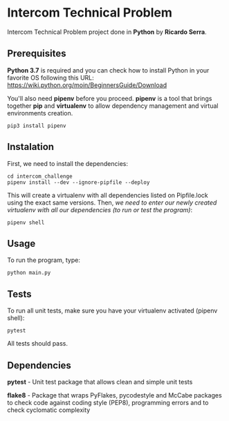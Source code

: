 # Intercom Technical Problem

Intercom Technical Problem project done in **Python** by **Ricardo Serra**.

## Prerequisites
**Python 3.7** is required and you can check how to install Python in your favorite OS following this URL:  https://wiki.python.org/moin/BeginnersGuide/Download

You'll also need **pipenv** before you proceed. **pipenv** is a tool that brings together **pip** and **virtualenv** to allow dependency management and virtual environments creation.
```
pip3 install pipenv
```
## Instalation
First, we need to install the dependencies:
```
cd intercom_challenge
pipenv install --dev --ignore-pipfile --deploy
```
This will create a virtualenv with all dependencies listed on Pipfile.lock using the exact same versions.
Then, *we need to enter our newly created virtualenv with all our dependencies (to run or test the program)*:
```
pipenv shell
```
## Usage
To run the program, type:
```
python main.py
```

## Tests
To run all unit tests, make sure you have your virtualenv activated (pipenv shell):
```
pytest
```
All tests should pass.

## Dependencies
**pytest** - Unit test package that allows clean and simple unit tests

**flake8** - Package that wraps PyFlakes, pycodestyle and McCabe packages to check code against coding style (PEP8), programming errors and to check cyclomatic complexity

